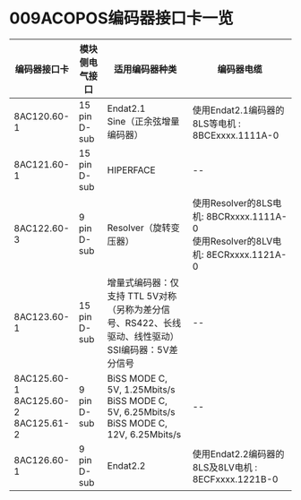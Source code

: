 # 009ACOPOS编码器接口卡一览
| 编码器接口卡 | 模块侧电气接口 | 适用编码器种类 | 编码器电缆 |
| -- | -- | -- | -- |
| 8AC120.60-1 | 15 pin D-sub | Endat2.1 <br> Sine（正余弦增量编码器） | 使用Endat2.1编码器的8LS等电机 : 8BCExxxx.1111A-0 |
| 8AC121.60-1 | 15 pin D-sub | HIPERFACE | -- |
| 8AC122.60-3 | 9 pin D-sub | Resolver（旋转变压器） | 使用Resolver的8LS电机: 8BCRxxxx.1111A-0 <br> 使用Resolver的8LV电机: 8ECRxxxx.1121A-0 |
| 8AC123.60-1 | 15 pin D-sub | 增量式编码器：仅支持 TTL 5V对称（另称为差分信号、RS422、长线驱动、线性驱动）<br> SSI编码器：5V差分信号 | -- |
| 8AC125.60-1 <br> 8AC125.60-2 <br> 8AC125.61-2 | 9 pin D-sub | BiSS MODE C, 5V, 1.25Mbits/s <br> BiSS MODE C, 5V, 6.25Mbits/s <br> BiSS MODE C, 12V, 6.25Mbits/s | -- |
| 8AC126.60-1 | 9 pin D-sub | Endat2.2 | 使用Endat2.2编码器的8LS及8LV电机 :  8ECFxxxx.1221B-0 |